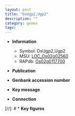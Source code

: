 ```yaml
---
layout: post
title: "OsUgp2,Ugp2"
description: ""
category: genes
tags: 
---
```


* **Information**  
    + Symbol: OsUgp2,Ugp2  
    + MSU: [LOC_Os02g02560](http://rice.uga.edu/cgi-bin/ORF_infopage.cgi?orf=LOC_Os02g02560)  
    + RAPdb: [Os02g0117700](http://rapdb.dna.affrc.go.jp/viewer/gbrowse_details/irgsp1?name=Os02g0117700)  

* **Publication**  

* **Genbank accession number**  

* **Key message**  

* **Connection**  

[//]: # * **Key figures**  



